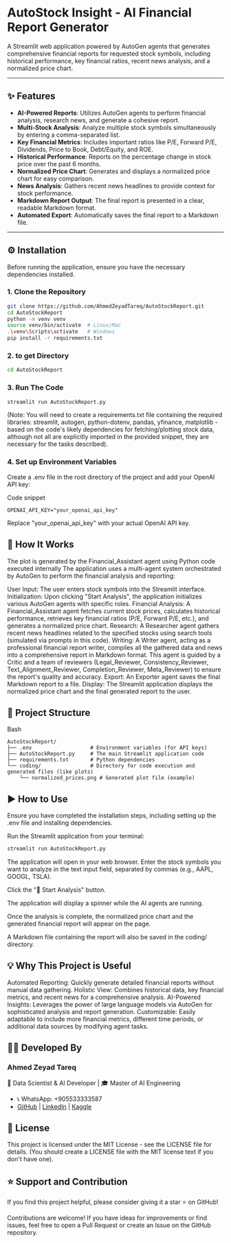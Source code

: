 # AutoStock Insight - AI Financial Report Generator

A Streamlit web application powered by AutoGen agents that generates comprehensive financial reports for requested stock symbols, including historical performance, key financial ratios, recent news analysis, and a normalized price chart.

---

## ✨ Features

- **AI-Powered Reports**: Utilizes AutoGen agents to perform financial analysis, research news, and generate a cohesive report.
- **Multi-Stock Analysis**: Analyze multiple stock symbols simultaneously by entering a comma-separated list.
- **Key Financial Metrics**: Includes important ratios like P/E, Forward P/E, Dividends, Price to Book, Debt/Equity, and ROE.
- **Historical Performance**: Reports on the percentage change in stock price over the past 6 months.
- **Normalized Price Chart**: Generates and displays a normalized price chart for easy comparison.
- **News Analysis**: Gathers recent news headlines to provide context for stock performance.
- **Markdown Report Output**: The final report is presented in a clear, readable Markdown format.
- **Automated Export**: Automatically saves the final report to a Markdown file.

---

## ⚙️ Installation

Before running the application, ensure you have the necessary dependencies installed.

### 1. Clone the Repository

```bash
git clone https://github.com/AhmedZeyadTareq/AutoStockReport.git
cd AutoStockReport
python -m venv venv
source venv/bin/activate  # Linux/Mac
.\venv\Scripts\activate   # Windows
pip install -r requirements.txt
```

### 2. to get Directory
```Bash
cd AutoStockReport
```

### 3. Run The Code
```Bash
streamlit run AutoStockReport.py
```
(Note: You will need to create a requirements.txt file containing the required libraries: streamlit, autogen, python-dotenv, pandas, yfinance, matplotlib - based on the code's likely dependencies for fetching/plotting stock data, although not all are explicitly imported in the provided snippet, they are necessary for the tasks described).

### 4. Set up Environment Variables
Create a .env file in the root directory of the project and add your OpenAI API key:

Code snippet
```
OPENAI_API_KEY="your_openai_api_key"
```
Replace "your_openai_api_key" with your actual OpenAI API key.

## 🚀 How It Works
The plot is generated by the Financial_Assistant agent using Python code executed internally
The application uses a multi-agent system orchestrated by AutoGen to perform the financial analysis and reporting:

User Input: The user enters stock symbols into the Streamlit interface.
Initialization: Upon clicking "Start Analysis", the application initializes various AutoGen agents with specific roles.
Financial Analysis: A Financial_Assistant agent fetches current stock prices, calculates historical performance, retrieves key financial ratios (P/E, Forward P/E, etc.), and generates a normalized price chart.
Research: A Researcher agent gathers recent news headlines related to the specified stocks using search tools (simulated via prompts in this code).
Writing: A Writer agent, acting as a professional financial report writer, compiles all the gathered data and news into a comprehensive report in Markdown format. This agent is guided by a Critic and a team of reviewers (Legal_Reviewer, Consistency_Reviewer, Text_Alignment_Reviewer, Completion_Reviewer, Meta_Reviewer) to ensure the report's quality and accuracy.
Export: An Exporter agent saves the final Markdown report to a file.
Display: The Streamlit application displays the normalized price chart and the final generated report to the user.
## 📁 Project Structure
Bash
```
AutoStockReport/
├── .env                   # Environment variables (for API keys)
├── AutoStockReport.py     # The main Streamlit application code
├── requirements.txt       # Python dependencies
└── coding/                # Directory for code execution and generated files (like plots)
    └── normalized_prices.png # Generated plot file (example)
```
## ▶️ How to Use
Ensure you have completed the installation steps, including setting up the .env file and installing dependencies.

Run the Streamlit application from your terminal:

```Bash
streamlit run AutoStockReport.py
```
The application will open in your web browser.
Enter the stock symbols you want to analyze in the text input field, separated by commas (e.g., AAPL, GOOGL, TSLA).

Click the "🚀 Start Analysis" button.

The application will display a spinner while the AI agents are running.

Once the analysis is complete, the normalized price chart and the generated financial report will appear on the page.

A Markdown file containing the report will also be saved in the coding/ directory.

## 💡 Why This Project is Useful
Automated Reporting: Quickly generate detailed financial reports without manual data gathering.
Holistic View: Combines historical data, key financial metrics, and recent news for a comprehensive analysis.
AI-Powered Insights: Leverages the power of large language models via AutoGen for sophisticated analysis and report generation.
Customizable: Easily adaptable to include more financial metrics, different time periods, or additional data sources by modifying agent tasks.



## 👨‍💻 Developed By
### **Ahmed Zeyad Tareq**  
📌 Data Scientist & AI Developer | 🎓 Master of AI Engineering
- 📞 WhatsApp: +905533333587 
- [GitHub](https://github.com/AhmedZeyadTareq) | [LinkedIn](https://www.linkedin.com/in/ahmed-zeyad-tareq) | [Kaggle](https://www.kaggle.com/ahmedzeyadtareq)


## 📄 License
This project is licensed under the MIT License - see the LICENSE file for details. (You should create a LICENSE file with the MIT license text if you don't have one).

## ⭐ Support and Contribution
If you find this project helpful, please consider giving it a star ⭐ on GitHub!

Contributions are welcome! If you have ideas for improvements or find issues, feel free to open a Pull Request or create an Issue on the GitHub repository.
